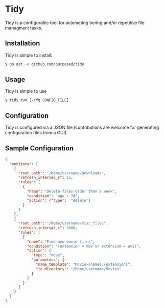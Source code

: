 # Tidy

Tidy is a configurable tool for automating boring and/or repetitive file managment tasks.

## Installation
Tidy is simple to install:
```bash
$ go get -u github.com/purposed/tidy
```

## Usage
Tidy is simple to use
```bash
$ tidy run [-cfg CONFIG_FILE]
```

## Configuration
Tidy is configured via a JSON file (contributions are welcome for generating configuration files from a GUI).

## Sample Configuration
```json
{
  "monitors": [
    {
      "root_path": "/home/username/Downloads",
      "refresh_interval_s": 15,
      "rules": [
        {
          "name": "Delete files older than a week",
          "condition": "age > 7d",
          "action": {"type":  "delete"}
        }
      ]
    },
    {
      "root_path": "/home/username/misc_files",
      "refresh_interval_s": 3600,
      "rules": [
        {
          "name": "Find new movie files",
          "condition": "(extension = mov or extension = avi)",
          "action": {
            "type": "move",
            "parameters": {
              "name_template": "Movie-{name}.{extension}",
              "to_directory": "/home/username/Movies"
            }
          }
        }
      ]
    }
  ]
}
```